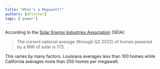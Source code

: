 ```yaml
---
title: "What's a Megawatt?"
authors: [dfinster]
tags: ['power']
---
```


According to the [Solar Energy Industries Association](https://www.seia.org/initiatives/whats-megawatt) (SEIA):

> The current national average (through Q2 2022) of homes powered by a MW of solar is 173.

This varies by many factors. Louisiana averages less than 100 homes while California averages more than 250 homes per megawatt.
